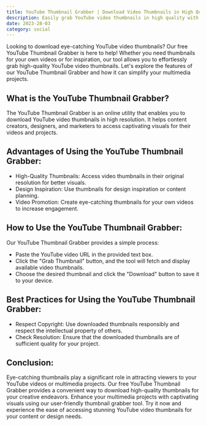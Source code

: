 ```yaml
---
title: YouTube Thumbnail Grabber | Download Video Thumbnails in High Quality
description: Easily grab YouTube video thumbnails in high quality with our free YouTube Thumbnail Grabber! Download eye-catching thumbnails using our user-friendly thumbnail grabber tool.
date: 2023-28-03
category: social
---
```


Looking to download eye-catching YouTube video thumbnails? Our free YouTube Thumbnail Grabber is here to help! Whether you need thumbnails for your own videos or for inspiration, our tool allows you to effortlessly grab high-quality YouTube video thumbnails. Let's explore the features of our YouTube Thumbnail Grabber and how it can simplify your multimedia projects.

## What is the YouTube Thumbnail Grabber?

The YouTube Thumbnail Grabber is an online utility that enables you to download YouTube video thumbnails in high resolution. It helps content creators, designers, and marketers to access captivating visuals for their videos and projects.

## Advantages of Using the YouTube Thumbnail Grabber:

- High-Quality Thumbnails: Access video thumbnails in their original resolution for better visuals.
- Design Inspiration: Use thumbnails for design inspiration or content planning.
- Video Promotion: Create eye-catching thumbnails for your own videos to increase engagement.

## How to Use the YouTube Thumbnail Grabber:

Our YouTube Thumbnail Grabber provides a simple process:
- Paste the YouTube video URL in the provided text box.
- Click the "Grab Thumbnail" button, and the tool will fetch and display available video thumbnails.
- Choose the desired thumbnail and click the "Download" button to save it to your device.

## Best Practices for Using the YouTube Thumbnail Grabber:

- Respect Copyright: Use downloaded thumbnails responsibly and respect the intellectual property of others.
- Check Resolution: Ensure that the downloaded thumbnails are of sufficient quality for your project.

## Conclusion:

Eye-catching thumbnails play a significant role in attracting viewers to your YouTube videos or multimedia projects. Our free YouTube Thumbnail Grabber provides a convenient way to download high-quality thumbnails for your creative endeavors. Enhance your multimedia projects with captivating visuals using our user-friendly thumbnail grabber tool. Try it now and experience the ease of accessing stunning YouTube video thumbnails for your content or design needs.
